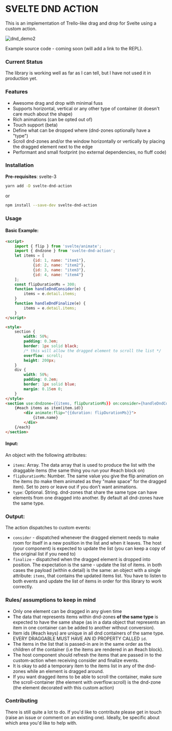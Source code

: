 # SVELTE DND ACTION
This is an implementation of Trello-like drag and drop for Svelte using a custom action.

![dnd_demo2](https://user-images.githubusercontent.com/20507787/81682367-267eb780-9498-11ea-8dbc-5c9582033522.gif)

Example source code - coming soon (will add a link to the REPL).

### Current Status
The library is working well as far as I can tell, but I have not used it in production yet. 

### Features
- Awesome drag and drop with minimal fuss 
- Supports horizontal, vertical or any other type of container (it doesn't care much about the shape)
- Rich animations (can be opted out of)
- Touch support (beta)
- Define what can be dropped where (dnd-zones optionally have a "type")
- Scroll dnd-zones and/or the window horizontally or vertically by placing the dragged element next to the edge
- Performant and small footprint (no external dependencies, no fluff code)  

### Installation
**Pre-requisites**: svelte-3
```bash
yarn add -D svelte-dnd-action
```
or
```bash
npm install --save-dev svelte-dnd-action
```

### Usage

#### Basic Example:

```html
<script>
	import { flip } from 'svelte/animate';
	import { dndzone } from 'svelte-dnd-action';
    let items = [
    		{id: 1, name: "item1"},
    		{id: 2, name: "item2"},
    		{id: 3, name: "item3"},
    		{id: 4, name: "item4"}
    ]; 
    const flipDurationMs = 300;
	function handleDndConsider(e) {
		items = e.detail.items;
	}
	function handleDndFinalize(e) {
		items = e.detail.items;
	}
</script>

<style>
	section {
		width: 50%;
		padding: 0.3em;
		border: 1px solid black;
        /* this will allow the dragged element to scroll the list */
		overflow: scroll;
		height: 200px;
	}
	div {
		width: 50%;
		padding: 0.2em;
		border: 1px solid blue;
		margin: 0.15em 0;
	}
</style>
<section use:dndzone={{items, flipDurationMs}} on:consider={handleDndConsider} on:finalize={handleDndFinalize}>
	{#each items as item(item.id)}
		<div animate:flip="{{duration: flipDurationMs}}">
			{item.name}	
		</div>
	{/each}
</section>
```

#### Input:
An object with the following attributes:
- `items`: Array. The data array that is used to produce the list with the draggable items (the same thing you run your #each block on)
- `flipDurationMs`: Number. The same value you give the flip animation on the items (to make them animated as they "make space" for the dragged item). Set to zero or leave out if you don't want animations.
- `type`: Optional. String. dnd-zones that share the same type can have elements from one dragged into another. By default all dnd-zones have the same type.   

### Output:
The action dispatches to custom events:
- `consider` - dispatched whenever the dragged element needs to make room for itself in a new position in the list and when it leaves. The host (your component) is expected to update the list (you can keep a copy of the original list if you need to)
- `finalize` - dispatched when the dragged element is dropped into position. The expectation is the same - update the list of items.
in both cases the payload (within e.detail) is the same: an object with a single attribute: `items`, that contains the updated items list.
You have to listen to both events and update the list of items in order for this library to work correctly.

### Rules/ assumptions to keep in mind
* Only one element can be dragged in any given time
* The data that represents items within dnd-zones **of the same type** is expected to have the same shape (as in a data object that represents an item in one container can be added to another without conversion).
* Item ids (#each keys) are unique in all dnd containers of the same type. EVERY DRAGGABLE MUST HAVE AN ID PROPERTY CALLED `id`.
* The items in the list that is passed-in are in the same order as the children of the container (i.e the items are rendered in an #each block).
* The host component should refresh the items that are passed in to the custom-action when receiving consider and finalize events.
* It is okay to add a temporary item to the items list in any of the dnd-zones while an element is dragged around.
* If you want dragged items to be able to scroll the container, make sure the scroll-container (the element with overflow:scroll) is the dnd-zone (the element decorated with this custom action)

### Contributing
There is still quite a lot to do. If you'd like to contribute please get in touch (raise an issue or comment on an existing one).
Ideally, be specific about which area you'd like to help with.